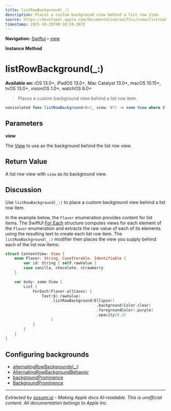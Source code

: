 ```yaml
---
title: listRowBackground(_:)
description: Places a custom background view behind a list row item.
source: https://developer.apple.com/documentation/swiftui/view/listrowbackground(_:)
timestamp: 2025-10-29T00:10:59.207Z
---
```


**Navigation:** [Swiftui](/documentation/swiftui) › [view](/documentation/swiftui/view)

**Instance Method**

# listRowBackground(_:)

**Available on:** iOS 13.0+, iPadOS 13.0+, Mac Catalyst 13.0+, macOS 10.15+, tvOS 13.0+, visionOS 1.0+, watchOS 6.0+

> Places a custom background view behind a list row item.

```swift
nonisolated func listRowBackground<V>(_ view: V?) -> some View where V : View
```

## Parameters

**view**

The [View](/documentation/swiftui/view) to use as the background behind the list row view.



## Return Value

A list row view with `view` as its background view.

## Discussion

Use `listRowBackground(_:)` to place a custom background view behind a list row item.

In the example below, the `Flavor` enumeration provides content for list items. The SwiftUI [For Each](/documentation/swiftui/foreach) structure computes views for each element of the `Flavor` enumeration and extracts the raw value of each of its elements using the resulting text to create each list row item. The `listRowBackground(_:)` modifier then places the view you supply behind each of the list row items:

```swift
struct ContentView: View {
    enum Flavor: String, CaseIterable, Identifiable {
        var id: String { self.rawValue }
        case vanilla, chocolate, strawberry
    }

    var body: some View {
        List {
            ForEach(Flavor.allCases) {
                Text($0.rawValue)
                    .listRowBackground(Ellipse()
                                        .background(Color.clear)
                                        .foregroundColor(.purple)
                                        .opacity(0.3)
                    )
            }
        }
    }
}
```



## Configuring backgrounds

- [alternatingRowBackgrounds(_:)](/documentation/swiftui/view/alternatingrowbackgrounds(_:))
- [AlternatingRowBackgroundBehavior](/documentation/swiftui/alternatingrowbackgroundbehavior)
- [backgroundProminence](/documentation/swiftui/environmentvalues/backgroundprominence)
- [BackgroundProminence](/documentation/swiftui/backgroundprominence)

---

*Extracted by [sosumi.ai](https://sosumi.ai) - Making Apple docs AI-readable.*
*This is unofficial content. All documentation belongs to Apple Inc.*

